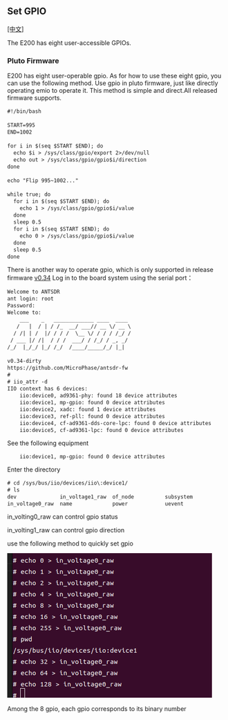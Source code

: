 ## Set GPIO

[[中文]](../../../cn/device_and_usage_manual/ANTSDR_E_Series_Module/ANTSDR_E200_Reference_Manual/set_gpio_cn.html)

The E200 has eight user-accessible GPIOs.

### Pluto Firmware
E200 has eight user-operable gpio. As for how to use these eight gpio, you can use the following method. Use gpio in pluto firmware, just like directly operating emio to operate it. This method is simple and direct.All released firmware supports.
```
#!/bin/bash

START=995
END=1002

for i in $(seq $START $END); do
  echo $i > /sys/class/gpio/export 2>/dev/null
  echo out > /sys/class/gpio/gpio$i/direction
done

echo "Flip 995~1002..."

while true; do
  for i in $(seq $START $END); do
    echo 1 > /sys/class/gpio/gpio$i/value
  done
  sleep 0.5
  for i in $(seq $START $END); do
    echo 0 > /sys/class/gpio/gpio$i/value
  done
  sleep 0.5
done
```
There is another way to operate gpio, which is only supported in release firmware [v0.34](https://github.com/MicroPhase/antsdr-fw-patch/releases/tag/v0.34)
Log in to the board system using the serial port：
```
Welcome to ANTSDR
ant login: root
Password: 
Welcome to:
    ___    _   _____________ ____  ____ 
   /   |  / | / /_  __/ ___// __ \/ __ \
  / /| | /  |/ / / /  \__ \/ / / / /_/ /
 / ___ |/ /|  / / /  ___/ / /_/ / _, _/ 
/_/  |_/_/ |_/ /_/  /____/_____/_/ |_|  
                                       
v0.34-dirty
https://github.com/MicroPhase/antsdr-fw
# 
# iio_attr -d
IIO context has 6 devices:
	iio:device0, ad9361-phy: found 18 device attributes
	iio:device1, mp-gpio: found 0 device attributes
	iio:device2, xadc: found 1 device attributes
	iio:device3, ref-pll: found 0 device attributes
	iio:device4, cf-ad9361-dds-core-lpc: found 0 device attributes
	iio:device5, cf-ad9361-lpc: found 0 device attributes
```
See the following equipment
```
	iio:device1, mp-gpio: found 0 device attributes
```
Enter the directory
```
# cd /sys/bus/iio/devices/iio\:device1/
# ls
dev              in_voltage1_raw  of_node          subsystem
in_voltage0_raw  name             power            uevent

```
in_volting0_raw can control gpio status

in_volting1_raw can control gpio direction

use the following method to quickly set gpio


![alt text](./ANTSDR_E200_Reference_Manual.assets/gpio_iio.png)

Among the 8 gpio, each gpio corresponds to its binary number